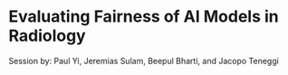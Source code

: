 # Evaluating Fairness of AI Models in Radiology

Session by: Paul Yi, Jeremias Sulam, Beepul Bharti, and Jacopo Teneggi